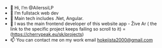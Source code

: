 - 👋 Hi, I’m @AilerssiLP
- 👀 I’m fullstack web dev
- 👀 Main tech includes .Net, Angular.
- 🌱  I was the main frontend developer of this website app - Žive Ar ( the link to the specific project keeps failing so scroll to it) = (https://cherrypeak.eu/sk/projects)
- 📫 You can contact me on my work email hokejista2000@gmail.com

<!---
AilerssiLP/AilerssiLP is a ✨ special ✨ repository because its `README.md` (this file) appears on your GitHub profile.
You can click the Preview link to take a look at your changes.
--->
